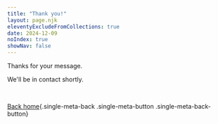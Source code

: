 ```yaml
---
title: "Thank you!"
layout: page.njk
eleventyExcludeFromCollections: true
date: 2024-12-09
noIndex: true
showNav: false
---
```


Thanks for your message.

We'll be in contact shortly.

&nbsp;

[Back home](/){.single-meta-back .single-meta-button .single-meta-back-button}
